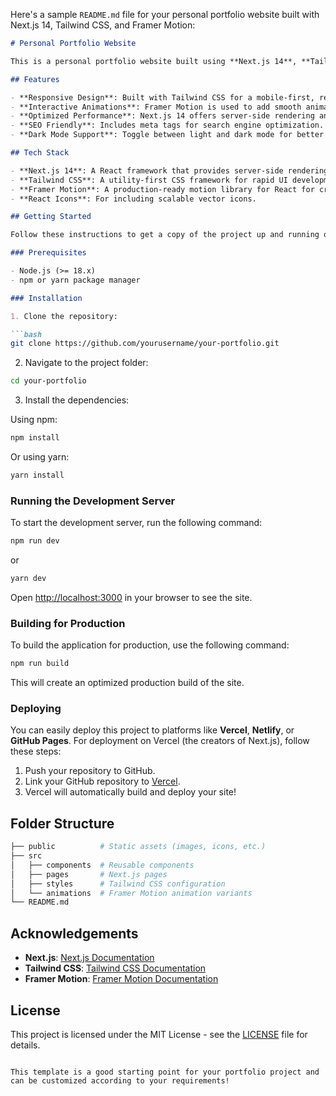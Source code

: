 Here's a sample `README.md` file for your personal portfolio website built with Next.js 14, Tailwind CSS, and Framer Motion:

```markdown
# Personal Portfolio Website

This is a personal portfolio website built using **Next.js 14**, **Tailwind CSS**, and **Framer Motion**. The site is designed to showcase my projects, skills, and experiences, and provides an interactive, responsive user experience with smooth animations and transitions.

## Features

- **Responsive Design**: Built with Tailwind CSS for a mobile-first, responsive layout.
- **Interactive Animations**: Framer Motion is used to add smooth animations and transitions.
- **Optimized Performance**: Next.js 14 offers server-side rendering and static site generation for fast load times.
- **SEO Friendly**: Includes meta tags for search engine optimization.
- **Dark Mode Support**: Toggle between light and dark mode for better user experience.

## Tech Stack

- **Next.js 14**: A React framework that provides server-side rendering and static site generation.
- **Tailwind CSS**: A utility-first CSS framework for rapid UI development.
- **Framer Motion**: A production-ready motion library for React for creating smooth animations.
- **React Icons**: For including scalable vector icons.

## Getting Started

Follow these instructions to get a copy of the project up and running on your local machine.

### Prerequisites

- Node.js (>= 18.x)
- npm or yarn package manager

### Installation

1. Clone the repository:

```bash
git clone https://github.com/yourusername/your-portfolio.git
```

2. Navigate to the project folder:

```bash
cd your-portfolio
```

3. Install the dependencies:

Using npm:

```bash
npm install
```

Or using yarn:

```bash
yarn install
```

### Running the Development Server

To start the development server, run the following command:

```bash
npm run dev
```

or

```bash
yarn dev
```

Open [http://localhost:3000](http://localhost:3000) in your browser to see the site.

### Building for Production

To build the application for production, use the following command:

```bash
npm run build
```

This will create an optimized production build of the site.

### Deploying

You can easily deploy this project to platforms like **Vercel**, **Netlify**, or **GitHub Pages**. For deployment on Vercel (the creators of Next.js), follow these steps:

1. Push your repository to GitHub.
2. Link your GitHub repository to [Vercel](https://vercel.com/).
3. Vercel will automatically build and deploy your site!

## Folder Structure

```bash
├── public          # Static assets (images, icons, etc.)
├── src
│   ├── components  # Reusable components
│   ├── pages       # Next.js pages
│   ├── styles      # Tailwind CSS configuration
│   └── animations  # Framer Motion animation variants
└── README.md
```


## Acknowledgements

- **Next.js**: [Next.js Documentation](https://nextjs.org/docs)
- **Tailwind CSS**: [Tailwind CSS Documentation](https://tailwindcss.com/docs)
- **Framer Motion**: [Framer Motion Documentation](https://www.framer.com/motion/)

## License

This project is licensed under the MIT License - see the [LICENSE](LICENSE) file for details.
```

This template is a good starting point for your portfolio project and can be customized according to your requirements!

